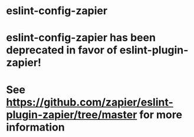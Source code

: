 # eslint-config-zapier

# eslint-config-zapier has been deprecated in favor of eslint-plugin-zapier!
# See https://github.com/zapier/eslint-plugin-zapier/tree/master for more information
